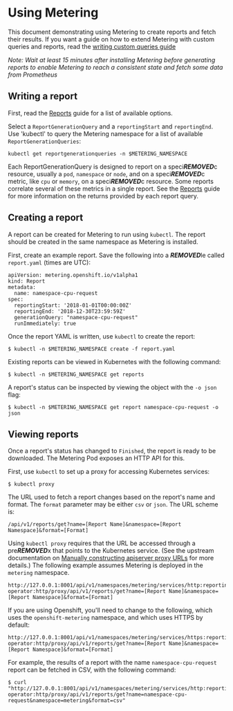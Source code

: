 # Using Metering

This document demonstrating using Metering to create reports and fetch their results.
If you want a guide on how to extend Metering with custom queries and reports, read the [writing custom queries guide][writing-custom-queries]

*Note: Wait at least 15 minutes after installing Metering before generating reports to enable Metering to reach a consistent state and fetch some data from Prometheus*

## Writing a report

First, read the [Reports][report-md] guide for a list of available options.

Select a `ReportGenerationQuery` and a `reportingStart` and `reportingEnd`.
Use 'kubectl' to query the Metering namespace for a list of available  `ReportGenerationQueries`:

```
kubectl get reportgenerationqueries -n $METERING_NAMESPACE
```

Each ReportGenerationQuery is designed to report on a speci***REMOVED***c resource, usually a `pod`, `namespace` or `node`, and on a speci***REMOVED***c metric, like `cpu` or `memory`, on a speci***REMOVED***c resource. Some reports correlate several of these metrics in a single report. See the [Reports][report-md] guide for more information on the returns provided by each report query.

## Creating a report

A report can be created for Metering to run using `kubectl`.
The report should be created in the same namespace as Metering is installed.

First, create an example report. Save the following into a ***REMOVED***le called `report.yaml` (times are UTC):

```
apiVersion: metering.openshift.io/v1alpha1
kind: Report
metadata:
  name: namespace-cpu-request
spec:
  reportingStart: '2018-01-01T00:00:00Z'
  reportingEnd: '2018-12-30T23:59:59Z'
  generationQuery: "namespace-cpu-request"
  runImmediately: true
```

Once the report YAML is written, use `kubectl` to create the report:

```
$ kubectl -n $METERING_NAMESPACE create -f report.yaml
```

Existing reports can be viewed in Kubernetes with the following command:

```
$ kubectl -n $METERING_NAMESPACE get reports
```

A report's status can be inspected by viewing the object with the `-o json`
flag:

```
$ kubectl -n $METERING_NAMESPACE get report namespace-cpu-request -o json
```

## Viewing reports

Once a report's status has changed to `Finished`, the report is ready to be
downloaded. The Metering Pod exposes an HTTP API for this.

First, use `kubectl` to set up a proxy for accessing Kubernetes services:

```
$ kubectl proxy
```

The URL used to fetch a report changes based on the report's name and format.
The `format` parameter may be either `csv` or `json`. The URL scheme is:

```
/api/v1/reports/get?name=[Report Name]&namespace=[Report Namespace]&format=[Format]
```

Using `kubectl proxy` requires that the URL be accessed through a pre***REMOVED***x that
points to the Kubernetes service. (See the upstream documentation on
[Manually constructing apiserver proxy URLs][accessing-services] for more details.) The following example assumes Metering is deployed in the `metering` namespace.

```
http://127.0.0.1:8001/api/v1/namespaces/metering/services/http:reporting-operator:http/proxy/api/v1/reports/get?name=[Report Name]&namespace=[Report Namespace]&format=[Format]
```

If you are using Openshift, you'll need to change to the following, which uses the `openshift-metering` namespace, and which uses HTTPS by default:

```
http://127.0.0.1:8001/api/v1/namespaces/metering/services/https:reporting-operator:http/proxy/api/v1/reports/get?name=[Report Name]&namespace=[Report Namespace]&format=[Format]
```

For example, the results of a report with the name `namespace-cpu-request` report can be fetched in
CSV, with the following command:

```
$ curl "http://127.0.0.1:8001/api/v1/namespaces/metering/services/http:reporting-operator:http/proxy/api/v1/reports/get?name=namespace-cpu-request&namespace=metering&format=csv"
```


[accessing-services]: https://kubernetes.io/docs/tasks/administer-cluster/access-cluster-services/#manually-constructing-apiserver-proxy-urls
[report-md]: report.md
[writing-custom-queries]: writing-custom-queries.md
